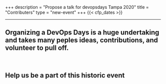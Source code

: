 +++
description = "Propose a talk for devopsdays Tampa 2020"
title = "Contributers"
type = "new-event"
+++
{{< cfp_dates >}}
<br />
<hr>

## Organizing a DevOps Days is a huge undertaking and takes many peples ideas, contributions, and volunteer to pull off.

<br />

## Help us be a part of this historic event